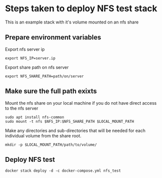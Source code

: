 # Steps taken to deploy NFS test stack

This is an example stack with it's volume mounted on an nfs share

## Prepare environment variables

Export nfs server ip

    export NFS_IP=server.ip

Export share path on nfs server

    export NFS_SHARE_PATH=path/on/server

## Make sure the full path exixts

Mount the nfs share on your local machine if you do not have direct access to the nfs server

    sudo apt install nfs-common
    sudo mount -t nfs $NFS_IP:$NFS_SHARE_PATH $LOCAL_MOUNT_PATH

Make any directories and sub-directories that will be needed for each individual volume from the share root.

    mkdir -p $LOCAL_MOUNT_PATH/path/to/volume/

## Deploy NFS test

    docker stack deploy -d -c docker-compose.yml nfs_test
